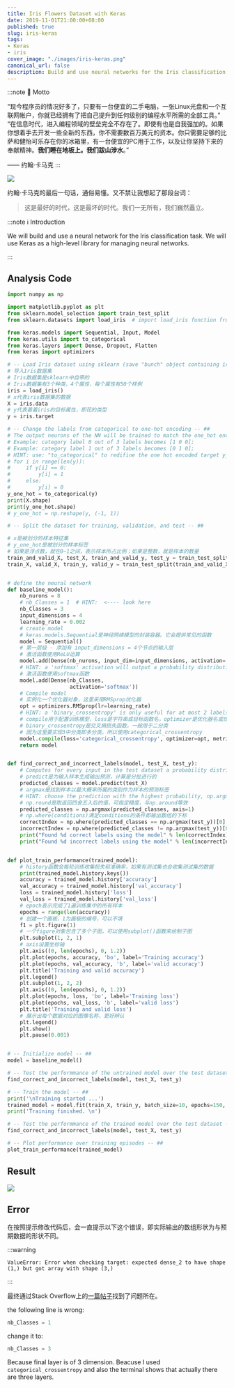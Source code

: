 ```yaml
---
title: Iris Flowers Dataset with Keras
date: 2019-11-01T21:00:00+08:00
published: true
slug: iris-keras
tags:
- Keras
- iris
cover_image: "./images/iris-keras.png"
canonical_url: false
description: Build and use neural networks for the Iris classification task via Keras.
---
```


:::note 📕 Motto

“现今程序员的情况好多了，只要有一台便宜的二手电脑，一张Linux光盘和一个互联网帐户，你就已经拥有了把自己提升到任何级别的编程水平所需的全部工具。”
“在信息时代，进入编程领域的壁垒完全不存在了。即使有也是自我强加的。如果你想着手去开发一些全新的东西，你不需要数百万美元的资本。你只需要足够的比萨和健怡可乐存在你的冰箱里，有一台便宜的PC用于工作，以及让你坚持下来的奉献精神。**我们睡在地板上。我们跋山涉水**。”

—— 约翰·卡马克
:::

![](https://i.loli.net/2021/01/07/XR892ceDVO5h1fZ.png)

约翰·卡马克的最后一句话，通俗易懂。又不禁让我想起了那段台词：

> 这是最好的时代，这是最坏的时代。我们一无所有，我们巍然矗立。

:::note ℹ️ Introduction

We will build and use a neural network for the Iris classification task. We will use Keras as a high-level library for managing neural networks.

:::

<!-- more -->

## Analysis Code

```python
import numpy as np

import matplotlib.pyplot as plt
from sklearn.model_selection import train_test_split
from sklearn.datasets import load_iris  # import load_iris function from datasets module

from keras.models import Sequential, Input, Model
from keras.utils import to_categorical
from keras.layers import Dense, Dropout, Flatten
from keras import optimizers

# -- Load Iris dataset using sklearn (save "bunch" object containing iris dataset and its attributes) -- ##
# 导入Iris数据集
# Iris数据集是sklearn中自带的
# Iris数据集有3个种类，4个属性，每个属性有50个样例
iris = load_iris()
# x代表iris数据集的数据
X = iris.data
# y代表着着iris的目标属性，即花的类型
y = iris.target

# -- Change the labels from categorical to one-hot encoding -- ##
# The output neurons of the NN will be trained to match the one_hot encoded array
# Example: category label 0 out of 3 labels becomes [1 0 0];
# Example: category label 1 out of 3 labels becomes [0 1 0];
# HINT: use: "to_categorical" to redifine the one hot encoded target y_one_hot using the original y.
# for i in range(len(y)):
#     if y[i] == 0:
#         y[i] = 1
#     else:
#         y[i] = 0
y_one_hot = to_categorical(y)
print(X.shape)
print(y_one_hot.shape)
# y_one_hot = np.reshape(y, (-1, 1))

# -- Split the dataset for training, validation, and test -- ##

# x是被划分的样本特征集
# y_one_hot是被划分的样本标签
# 如果是浮点数，就在0~1之间，表示样本所占比例；如果是整数，就是样本的数量
train_and_valid_X, test_X, train_and_valid_y, test_y = train_test_split(X, y_one_hot, test_size=0.1)
train_X, valid_X, train_y, valid_y = train_test_split(train_and_valid_X, train_and_valid_y, test_size=0.2)


# define the neural network
def baseline_model():
    nb_nurons = 8
    # nb_Classes = 1  # HINT:  <---- look here
    nb_Classes = 3
    input_dimensions = 4
    learning_rate = 0.002
    # create model
    # keras.models.Sequential是神经网络模型的封装容器。它会提供常见的函数
    model = Sequential()
    # 第一层级 - 添加有 input_dimensions = 4个节点的输入层
    # 激活函数使用ReLU运算
    model.add(Dense(nb_nurons, input_dim=input_dimensions, activation='relu'))
    # HINT: a 'softmax' activation will output a probability distribution over the output dimensions
    # 激活函数使用softmax函数
    model.add(Dense(nb_Classes,
                    activation='softmax'))
    # Compile model
    # 实例化一个优化器对象，这里采用RMSprop优化器
    opt = optimizers.RMSprop(lr=learning_rate)
    # HINT: a 'binary_crossentropy' is only useful for at most 2 labels, look for another suitable loss function in Keras
    # compile用于配置训练模型，loss是字符串或目标函数名，optimizer是优化器名或优化器实例，metrics是在训练和测试期间的模型评估标准
    # binary_crossentropy是交叉熵损失函数，一般用于二分类
    # 因为这里要实现3中分类即多分类，所以使用categorical_crossentropy
    model.compile(loss='categorical_crossentropy', optimizer=opt, metrics=['accuracy'])
    return model


def find_correct_and_incorrect_labels(model, test_X, test_y):
    # Computes for every input in the test dataset a probability distribution over the categories
    # predict是为输入样本生成输出预测，计算是分批进行的
    predicted_classes = model.predict(test_X)
    # argmax是找到样本以最大概率所属的类别作为样本的预测标签
    # HINT: choose the prediction with the highest probability, np.argmax( ..... , axis=1 )
    # np.round是取返回四舍五入后的值，可指定精度，与np.around等效
    predicted_classes = np.argmax(predicted_classes, axis=1)
    # np.where(conditions)满足conditions的条件即输出数组的下标
    correctIndex = np.where(predicted_classes == np.argmax(test_y))[0]  # HINT: replace test_y by np.argmax(test_y,axis=1)
    incorrectIndex = np.where(predicted_classes != np.argmax(test_y))[0]  # HINT: replace test_y by np.argmax(test_y,axis=1)
    print("Found %d correct labels using the model" % len(correctIndex))
    print("Found %d incorrect labels using the model" % len(incorrectIndex))


def plot_train_performance(trained_model):
  	# history函数会每轮训练收集损失和准确率，如果有测试集也会收集测试集的数据
    print(trained_model.history.keys())
    accuracy = trained_model.history['accuracy']
    val_accuracy = trained_model.history['val_accuracy']
    loss = trained_model.history['loss']
    val_loss = trained_model.history['val_loss']
    # epoch表示完成了1遍训练集中的所有样本
    epochs = range(len(accuracy))
    # 创建一个画板，1为画板的编号，可以不填
    f1 = plt.figure(1)
    # 一个figure对象包含了多个子图，可以使用subplot()函数来绘制子图
    plt.subplot(1, 2, 1)
    # axis设置坐标轴
    plt.axis((0, len(epochs), 0, 1.2))
    plt.plot(epochs, accuracy, 'bo', label='Training accuracy')
    plt.plot(epochs, val_accuracy, 'b', label='valid accuracy')
    plt.title('Training and valid accuracy')
    plt.legend()
    plt.subplot(1, 2, 2)
    plt.axis((0, len(epochs), 0, 1.2))
    plt.plot(epochs, loss, 'bo', label='Training loss')
    plt.plot(epochs, val_loss, 'b', label='valid loss')
    plt.title('Training and valid loss')
    # 展示出每个数据对应的图像名称，更好辨认
    plt.legend()
    plt.show()
    plt.pause(0.001)


# -- Initialize model -- ##
model = baseline_model()

# -- Test the performmance of the untrained model over the test dataset -- ##
find_correct_and_incorrect_labels(model, test_X, test_y)

# -- Train the model -- ##
print('\nTraining started ...')
trained_model = model.fit(train_X, train_y, batch_size=10, epochs=150, verbose=0, validation_data=(valid_X, valid_y))
print('Training finished. \n')

# -- Test the performmance of the trained model over the test dataset -- ##
find_correct_and_incorrect_labels(model, test_X, test_y)

# -- Plot performance over training episodes -- ##
plot_train_performance(trained_model)
```

## Result

![](https://i.loli.net/2021/01/07/2flu4zmsqdJ1FLR.png)

## Error

在按照提示修改代码后，会一直提示以下这个错误，即实际输出的数组形状为与预期数据的形状不同。

:::warning

`ValueError: Error when checking target: expected dense_2 to have shape (1,) but got array with shape (3,)`

:::

最终通过Stack Overflow上的[一篇帖子](https://stackoverflow.com/questions/51456613/valueerror-error-when-checking-target-expected-dense-3-to-have-shape-1-but)找到了问题所在。

the following line is wrong:

```python
nb_Classes = 1
```

change it to:

```python
nb_Classes = 3
```

Because final layer is of 3 dimension. Beacuse I used `categorical_crossentropy` and also the terminal shows that actually there are three layers.
